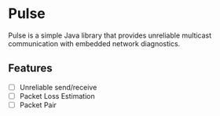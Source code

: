 # Pulse
Pulse is a simple Java library that provides unreliable multicast communication with embedded network diagnostics.

## Features
- [ ] Unreliable send/receive
- [ ] Packet Loss Estimation
- [ ] Packet Pair

